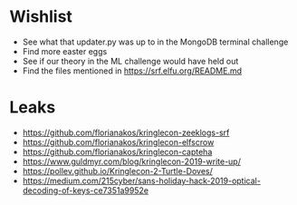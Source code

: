 # Wishlist

* See what that updater.py was up to in the MongoDB terminal challenge
* Find more easter eggs
* See if our theory in the ML challenge would have held out
* Find the files mentioned in https://srf.elfu.org/README.md

# Leaks

* https://github.com/florianakos/kringlecon-zeeklogs-srf
* https://github.com/florianakos/kringlecon-elfscrow
* https://github.com/florianakos/kringlecon-capteha
* https://www.guldmyr.com/blog/kringlecon-2019-write-up/
* https://pollev.github.io/Kringlecon-2-Turtle-Doves/
* https://medium.com/215cyber/sans-holiday-hack-2019-optical-decoding-of-keys-ce7351a9952e
